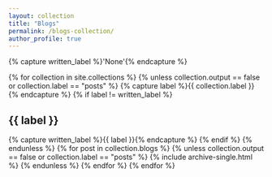 ```yaml
---
layout: collection
title: "Blogs"
permalink: /blogs-collection/
author_profile: true
---
```


{% capture written_label %}'None'{% endcapture %}

{% for collection in site.collections %}
  {% unless collection.output == false or collection.label == "posts" %}
    {% capture label %}{{ collection.label }}{% endcapture %}
    {% if label != written_label %}
      <h2 id="{{ label | slugify }}" class="archive__subtitle">{{ label }}</h2>
      {% capture written_label %}{{ label }}{% endcapture %}
    {% endif %}
  {% endunless %}
  {% for post in collection.blogs %}
    {% unless collection.output == false or collection.label == "posts" %}
      {% include archive-single.html %}
    {% endunless %}
  {% endfor %}
{% endfor %}

